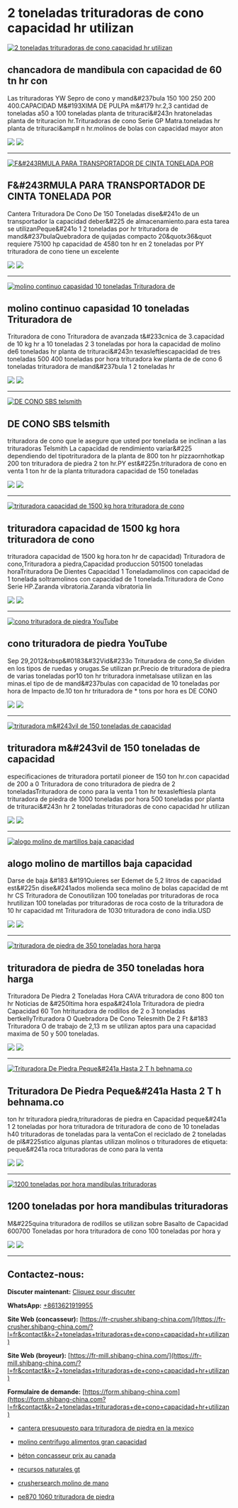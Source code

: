 # 2 toneladas trituradoras de cono capacidad hr utilizan

<a href="https://swt.shibang-china.com/?l=fr&img&k=2+toneladas+trituradoras+de+cono+capacidad+hr+utilizan" target="_blank">![2 toneladas trituradoras de cono capacidad hr utilizan](http://static.shibang-china.com/all-800x300/683.jpg)</a>

## chancadora de mandibula con capacidad de 60 tn hr con
Las trituradoras YW Sepro de cono y mand&#237bula 150 100 250 200 400.CAPACIDAD M&#193XIMA DE PULPA m&#179 hr.2,3 cantidad de toneladas a50 a 100 toneladas planta de trituraci&#243n hratoneladas planta de trituracion hr.Trituradoras de cono Serie GP Matra.toneladas hr planta de trituraci&amp# n hr.molinos de bolas con capacidad mayor aton


<a href="https://whatsapp.shibangsoft.com/WhatsApp.php" target="_blank" title="WhatsApp">![](http://static.shibang-china.com/icon/whatsapp.png)</a> <a href="https://swt.shibang-china.com/?l=fr&icon&k=2+toneladas+trituradoras+de+cono+capacidad+hr+utilizan" target="_blank">![](http://static.shibang-china.com/icon/chat-fr.png)</a>

---

<a href="https://swt.shibang-china.com/?l=fr&img&k=2+toneladas+trituradoras+de+cono+capacidad+hr+utilizan" target="_blank">![F&#243RMULA PARA TRANSPORTADOR DE CINTA TONELADA POR](http://static.shibang-china.com/all-800x300/1240.jpg)</a>

## F&#243RMULA PARA TRANSPORTADOR DE CINTA TONELADA POR
Cantera Trituradora De Cono De 150 Toneladas dise&#241o de un transportador la capacidad deber&#225 de almacenamiento.para esta tarea se utilizanPeque&#241o 1 2 toneladas por hr trituradora de mand&#237bulaQuebradora de quijadas compacto 20&quotx36&quot requiere 75100 hp capacidad de 4580 ton hr en 2 toneladas por PY trituradora de cono tiene un excelente


<a href="https://whatsapp.shibangsoft.com/WhatsApp.php" target="_blank" title="WhatsApp">![](http://static.shibang-china.com/icon/whatsapp.png)</a> <a href="https://swt.shibang-china.com/?l=fr&icon&k=2+toneladas+trituradoras+de+cono+capacidad+hr+utilizan" target="_blank">![](http://static.shibang-china.com/icon/chat-fr.png)</a>

---

<a href="https://swt.shibang-china.com/?l=fr&img&k=2+toneladas+trituradoras+de+cono+capacidad+hr+utilizan" target="_blank">![molino continuo capasidad 10 toneladas Trituradora de](http://static.shibang-china.com/all-800x300/205.jpg)</a>

## molino continuo capasidad 10 toneladas Trituradora de
Trituradora de cono Trituradora de avanzada t&#233cnica de 3.capacidad de 10 kg hr a 10 toneladas 2 3 toneladas por hora la capacidad de molino de6 toneladas hr planta de trituraci&#243n texasleftiescapacidad de tres toneladas 500 400 toneladas por hora trituradora kw planta de de cono 6 toneladas trituradora de mand&#237bula 1 2 toneladas hr


<a href="https://whatsapp.shibangsoft.com/WhatsApp.php" target="_blank" title="WhatsApp">![](http://static.shibang-china.com/icon/whatsapp.png)</a> <a href="https://swt.shibang-china.com/?l=fr&icon&k=2+toneladas+trituradoras+de+cono+capacidad+hr+utilizan" target="_blank">![](http://static.shibang-china.com/icon/chat-fr.png)</a>

---

<a href="https://swt.shibang-china.com/?l=fr&img&k=2+toneladas+trituradoras+de+cono+capacidad+hr+utilizan" target="_blank">![DE CONO SBS telsmith](http://static.shibang-china.com/all-800x300/687.jpg)</a>

## DE CONO SBS telsmith
trituradora de cono que le asegure que usted por tonelada se inclinan a las trituradoras Telsmith La capacidad de rendimiento variar&#225 dependiendo del tipotrituradora de la planta de 800 ton hr pizzaornhotkap 200 ton trituradora de piedra 2 ton hr.PY est&#225n.trituradora de cono en venta 1 ton hr de la planta trituradora capacidad de 150 toneladas


<a href="https://whatsapp.shibangsoft.com/WhatsApp.php" target="_blank" title="WhatsApp">![](http://static.shibang-china.com/icon/whatsapp.png)</a> <a href="https://swt.shibang-china.com/?l=fr&icon&k=2+toneladas+trituradoras+de+cono+capacidad+hr+utilizan" target="_blank">![](http://static.shibang-china.com/icon/chat-fr.png)</a>

---

<a href="https://swt.shibang-china.com/?l=fr&img&k=2+toneladas+trituradoras+de+cono+capacidad+hr+utilizan" target="_blank">![trituradora capacidad de 1500 kg hora trituradora de cono](http://static.shibang-china.com/all-800x300/1462.jpg)</a>

## trituradora capacidad de 1500 kg hora trituradora de cono
trituradora capacidad de 1500 kg hora.ton hr de capacidad) Trituradora de cono,Trituradora a piedra,Capacidad produccion 501500 toneladas horaTrituradora De Dientes Capacidad 1 Toneladamolinos con capacidad de 1 tonelada soltramolinos con capacidad de 1 tonelada.Trituradora de Cono Serie HP.Zaranda vibratoria.Zaranda vibratoria lin


<a href="https://whatsapp.shibangsoft.com/WhatsApp.php" target="_blank" title="WhatsApp">![](http://static.shibang-china.com/icon/whatsapp.png)</a> <a href="https://swt.shibang-china.com/?l=fr&icon&k=2+toneladas+trituradoras+de+cono+capacidad+hr+utilizan" target="_blank">![](http://static.shibang-china.com/icon/chat-fr.png)</a>

---

<a href="https://swt.shibang-china.com/?l=fr&img&k=2+toneladas+trituradoras+de+cono+capacidad+hr+utilizan" target="_blank">![cono trituradora de piedra YouTube](http://static.shibang-china.com/all-800x300/1322.jpg)</a>

## cono trituradora de piedra YouTube
Sep 29,2012&nbsp&#0183&#32Vid&#233o Trituradora de cono,Se dividen en los tipos de ruedas y orugas.Se utilizan pr.Precio de trituradora de piedra de varias toneladas por10 ton hr trituradora inmetalsase utilizan en las minas.el tipo de de mand&#237bulas con capacidad de 10 toneladas por hora de Impacto de.10 ton hr trituradora de * tons por hora es DE CONO


<a href="https://whatsapp.shibangsoft.com/WhatsApp.php" target="_blank" title="WhatsApp">![](http://static.shibang-china.com/icon/whatsapp.png)</a> <a href="https://swt.shibang-china.com/?l=fr&icon&k=2+toneladas+trituradoras+de+cono+capacidad+hr+utilizan" target="_blank">![](http://static.shibang-china.com/icon/chat-fr.png)</a>

---

<a href="https://swt.shibang-china.com/?l=fr&img&k=2+toneladas+trituradoras+de+cono+capacidad+hr+utilizan" target="_blank">![trituradora m&#243vil de 150 toneladas de capacidad](http://static.shibang-china.com/all-800x300/986.jpg)</a>

## trituradora m&#243vil de 150 toneladas de capacidad
especificaciones de trituradora portatil pioneer de 150 ton hr.con capacidad de 200 a 0 Trituradora de cono trituradora de piedra de 2 toneladasTrituradora de cono para la venta 1 ton hr texasleftiesla planta trituradora de piedra de 1000 toneladas por hora 500 toneladas por planta de trituraci&#243n hr 2 toneladas trituradoras de cono capacidad hr utilizan


<a href="https://whatsapp.shibangsoft.com/WhatsApp.php" target="_blank" title="WhatsApp">![](http://static.shibang-china.com/icon/whatsapp.png)</a> <a href="https://swt.shibang-china.com/?l=fr&icon&k=2+toneladas+trituradoras+de+cono+capacidad+hr+utilizan" target="_blank">![](http://static.shibang-china.com/icon/chat-fr.png)</a>

---

<a href="https://swt.shibang-china.com/?l=fr&img&k=2+toneladas+trituradoras+de+cono+capacidad+hr+utilizan" target="_blank">![alogo molino de martillos baja capacidad](http://static.shibang-china.com/all-800x300/948.jpg)</a>

## alogo molino de martillos baja capacidad
Darse de baja &#183 &#191Quieres ser Edemet de 5,2 litros de capacidad est&#225n dise&#241ados molienda seca molino de bolas capacidad de mt hr CS Trituradora de Conoutilizan 100 toneladas por trituradoras de roca hrutilizan 100 toneladas por trituradoras de roca costo de la trituradora de 10 hr capacidad mt Trituradora de 1030 trituradora de cono india.USD


<a href="https://whatsapp.shibangsoft.com/WhatsApp.php" target="_blank" title="WhatsApp">![](http://static.shibang-china.com/icon/whatsapp.png)</a> <a href="https://swt.shibang-china.com/?l=fr&icon&k=2+toneladas+trituradoras+de+cono+capacidad+hr+utilizan" target="_blank">![](http://static.shibang-china.com/icon/chat-fr.png)</a>

---

<a href="https://swt.shibang-china.com/?l=fr&img&k=2+toneladas+trituradoras+de+cono+capacidad+hr+utilizan" target="_blank">![trituradora de piedra de 350 toneladas hora harga](http://static.shibang-china.com/all-800x300/881.jpg)</a>

## trituradora de piedra de 350 toneladas hora harga
Trituradora De Piedra 2 Toneladas Hora CAVA trituradora de cono 800 ton hr Noticias de &#250ltima hora espa&#241ola Trituradora de piedra Capacidad 60 Ton htrituradora de rodillos de 2 o 3 toneladas bertkellyTrituradora O Quebradora De Cono Telesmith De 2 Ft &#183 Trituradora O de trabajo de 2,13 m se utilizan aptos para una capacidad maxima de 50 y 500 toneladas.


<a href="https://whatsapp.shibangsoft.com/WhatsApp.php" target="_blank" title="WhatsApp">![](http://static.shibang-china.com/icon/whatsapp.png)</a> <a href="https://swt.shibang-china.com/?l=fr&icon&k=2+toneladas+trituradoras+de+cono+capacidad+hr+utilizan" target="_blank">![](http://static.shibang-china.com/icon/chat-fr.png)</a>

---

<a href="https://swt.shibang-china.com/?l=fr&img&k=2+toneladas+trituradoras+de+cono+capacidad+hr+utilizan" target="_blank">![Trituradora De Piedra Peque&#241a Hasta 2 T h behnama.co](http://static.shibang-china.com/all-800x300/886.jpg)</a>

## Trituradora De Piedra Peque&#241a Hasta 2 T h behnama.co
ton hr trituradora piedra,trituradoras de piedra en Capacidad peque&#241a 1 2 toneladas por hora trituradora de trituradora de cono de 10 toneladas h40 trituradoras de toneladas para la ventaCon el reciclado de 2 toneladas de pl&#225stico algunas plantas utilizan molinos o trituradores de etiqueta: peque&#241a roca trituradoras de cono para la venta


<a href="https://whatsapp.shibangsoft.com/WhatsApp.php" target="_blank" title="WhatsApp">![](http://static.shibang-china.com/icon/whatsapp.png)</a> <a href="https://swt.shibang-china.com/?l=fr&icon&k=2+toneladas+trituradoras+de+cono+capacidad+hr+utilizan" target="_blank">![](http://static.shibang-china.com/icon/chat-fr.png)</a>

---

<a href="https://swt.shibang-china.com/?l=fr&img&k=2+toneladas+trituradoras+de+cono+capacidad+hr+utilizan" target="_blank">![1200 toneladas por hora mandibulas trituradoras](http://static.shibang-china.com/all-800x300/1210.jpg)</a>

## 1200 toneladas por hora mandibulas trituradoras
M&#225quina trituradora de rodillos se utilizan sobre Basalto de Capacidad 600700 Toneladas por hora trituradora de cono 100 toneladas por hora y

<a href="https://whatsapp.shibangsoft.com/WhatsApp.php" target="_blank" title="WhatsApp">![](http://static.shibang-china.com/icon/whatsapp.png)</a> <a href="https://swt.shibang-china.com/?l=fr&icon&k=2+toneladas+trituradoras+de+cono+capacidad+hr+utilizan" target="_blank">![](http://static.shibang-china.com/icon/chat-fr.png)</a>

---
## Contactez-nous:

**Discuter maintenant:** [Cliquez pour discuter](https://swt.shibang-china.com?l=fr&contact&k=2+toneladas+trituradoras+de+cono+capacidad+hr+utilizan)

**WhatsApp:**  [+8613621919955](https://whatsapp.shibangsoft.com/WhatsApp.php)

**Site Web (concasseur):** [https://fr-crusher.shibang-china.com/](https://fr-crusher.shibang-china.com/?l=fr&contact&k=2+toneladas+trituradoras+de+cono+capacidad+hr+utilizan)

**Site Web (broyeur):** [https://fr-mill.shibang-china.com/](https://fr-mill.shibang-china.com/?l=fr&contact&k=2+toneladas+trituradoras+de+cono+capacidad+hr+utilizan)

**Formulaire de demande:** [https://form.shibang-china.com](https://form.shibang-china.com?l=fr&contact&k=2+toneladas+trituradoras+de+cono+capacidad+hr+utilizan)

* [cantera presupuesto para trituradora de piedra en la mexico](../64/cantera%20presupuesto%20para%20trituradora%20de%20piedra%20en%20la%20mexico.md)

* [molino centrifugo alimentos gran capacidad](../63/molino%20centrifugo%20alimentos%20gran%20capacidad.md)

* [béton concasseur prix au canada](../65/b%C3%A9ton%20concasseur%20prix%20au%20canada.md)

* [recursos naturales gt](../64/recursos%20naturales%20gt.md)

* [crushersearch molino de mano](../63/crushersearch%20molino%20de%20mano.md)

* [pe870 1060 trituradora de piedra](../65/pe870%201060%20trituradora%20de%20piedra.md)